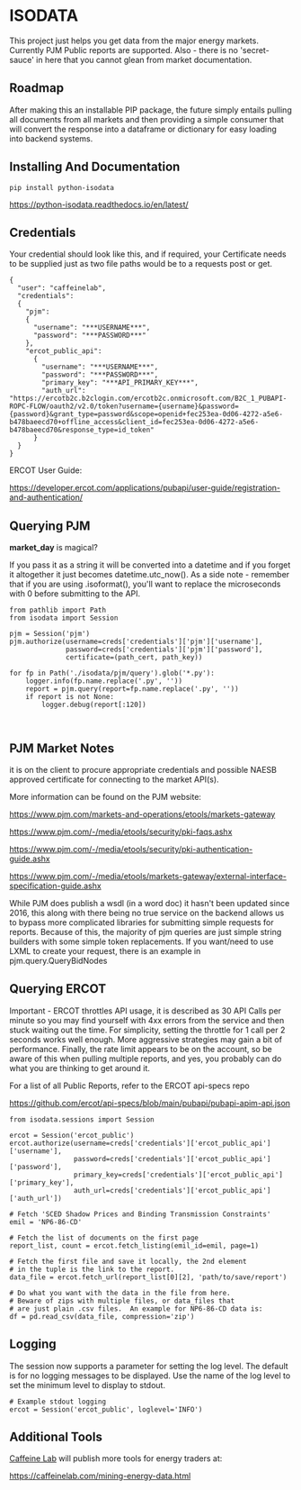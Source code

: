 # ISODATA
This project just helps you get data from the major energy markets.  Currently PJM Public reports are supported.  Also - there is no 'secret-sauce' in here that you cannot glean from market documentation.

## Roadmap
After making this an installable PIP package, the future simply entails pulling all documents from all markets and then providing a simple consumer that will convert the response into a dataframe or dictionary for easy loading into backend systems.

## Installing And Documentation
```
pip install python-isodata
```
https://python-isodata.readthedocs.io/en/latest/

## Credentials
Your credential should look like this, and if required, your Certificate needs to be supplied just as two file paths would be to a requests post or get.
```
{
  "user": "caffeinelab",
  "credentials":
  {
    "pjm":
    {
      "username": "***USERNAME***",
      "password": "***PASSWORD***"
    },    
    "ercot_public_api":
      {
        "username": "***USERNAME***",
        "password": "***PASSWORD***",
        "primary_key": "***API_PRIMARY_KEY***",
        "auth_url": "https://ercotb2c.b2clogin.com/ercotb2c.onmicrosoft.com/B2C_1_PUBAPI-ROPC-FLOW/oauth2/v2.0/token?username={username}&password={password}&grant_type=password&scope=openid+fec253ea-0d06-4272-a5e6-b478baeecd70+offline_access&client_id=fec253ea-0d06-4272-a5e6-b478baeecd70&response_type=id_token"
      }
  }
}
```

ERCOT User Guide: 

https://developer.ercot.com/applications/pubapi/user-guide/registration-and-authentication/

## Querying PJM
**market_day** is magical?

If you pass it as a string it will be converted into a datetime and if you forget it
altogether it just becomes datetime.utc_now().  As a side note - remember that if you
are using .isoformat(), you'll want to replace the microseconds with 0 before submitting
to the API.

```
from pathlib import Path
from isodata import Session

pjm = Session('pjm')
pjm.authorize(username=creds['credentials']['pjm']['username'],
              password=creds['credentials']['pjm']['password'],
              certificate=(path_cert, path_key))

for fp in Path('./isodata/pjm/query').glob('*.py'):
    logger.info(fp.name.replace('.py', ''))
    report = pjm.query(report=fp.name.replace('.py', ''))
    if report is not None:
        logger.debug(report[:120])

                  
```
## PJM Market Notes
it is on the client to procure appropriate credentials and possible NAESB approved certificate for connecting to the market API(s).

More information can be found on the PJM website:

https://www.pjm.com/markets-and-operations/etools/markets-gateway

https://www.pjm.com/-/media/etools/security/pki-faqs.ashx

https://www.pjm.com/-/media/etools/security/pki-authentication-guide.ashx

https://www.pjm.com/-/media/etools/markets-gateway/external-interface-specification-guide.ashx

While PJM does publish a wsdl (in a word doc) it hasn't been updated since 2016,
this along with there being no true service on the backend allows us to bypass more
complicated libraries for submitting simple requests for reports.  Because of this, 
the majority of pjm queries are just simple string builders with some simple token 
replacements.  If you want/need to use LXML to create your request, there is an 
example in pjm.query.QueryBidNodes

## Querying ERCOT

Important - ERCOT throttles API usage, it is described as 30 API Calls per minute
so you may find yourself with 4xx errors from the service and then stuck waiting out
the time.  For simplicity, setting the throttle for 1 call per 2 seconds works well
enough.  More aggressive strategies may gain a bit of performance.  Finally, the rate
limit appears to be on the account, so be aware of this when pulling multiple reports,
and yes, you probably can do what you are thinking to get around it.

For a list of all Public Reports, refer to the ERCOT api-specs repo

https://github.com/ercot/api-specs/blob/main/pubapi/pubapi-apim-api.json

```
from isodata.sessions import Session

ercot = Session('ercot_public')
ercot.authorize(username=creds['credentials']['ercot_public_api']['username'],
                password=creds['credentials']['ercot_public_api']['password'],
                primary_key=creds['credentials']['ercot_public_api']['primary_key'],
                auth_url=creds['credentials']['ercot_public_api']['auth_url'])

# Fetch 'SCED Shadow Prices and Binding Transmission Constraints'
emil = 'NP6-86-CD'

# Fetch the list of documents on the first page
report_list, count = ercot.fetch_listing(emil_id=emil, page=1)

# Fetch the first file and save it locally, the 2nd element
# in the tuple is the link to the report.
data_file = ercot.fetch_url(report_list[0][2], 'path/to/save/report')

# Do what you want with the data in the file from here.
# Beware of zips with multiple files, or data_files that 
# are just plain .csv files.  An example for NP6-86-CD data is:
df = pd.read_csv(data_file, compression='zip')

```

## Logging
The session now supports a parameter for setting the log level.  The default is
for no logging messages to be displayed.  Use the name of the log level to set the
minimum level to display to stdout.

```
# Example stdout logging
ercot = Session('ercot_public', loglevel='INFO')
```



## Additional Tools

[Caffeine Lab](https://caffeinelab.com) will publish more tools for energy traders at:

https://caffeinelab.com/mining-energy-data.html

